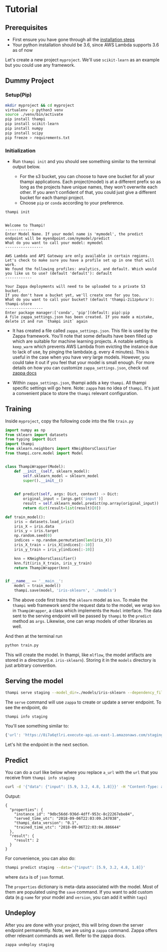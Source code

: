 # Tutorial

## Prerequisites
* First ensure you have gone through all the [installation steps](installation.md)
* Your python installation should be 3.6, since AWS Lambda supports 3.6 as of now

Let's create a new project `myproject`. We'll use `scikit-learn` as an example but you could use any framework.

## Dummy Project
### Setup(Pip)

```sh
mkdir myproject && cd myproject
virtualenv -p python3 venv
source ./venv/bin/activate
pip install thampi
pip install scikit-learn
pip install numpy
pip install scipy
pip freeze > requirements.txt
```


### Initialization
* Run `thampi init` and you should see something similar to the terminal output below. 

    *  For the s3 bucket, you can choose to have one bucket for all your thampi applications. Each project(model) is at a different prefix so as long as the projects have unique names, they won't overwrite each other. If you aren't confident of that, you could just give a different bucket for each thampi project.
    * Choose `pip` or `conda` according to your preference.

```sh
thampi init
```
```console

Welcome to Thampi!
-------------
Enter Model Name. If your model name is 'mymodel', the predict endpoint will be myendpoint.com/mymodel/predict
What do you want to call your model: mymodel
-----------------

AWS Lambda and API Gateway are only available in certain regions. Let's check to make sure you have a profile set up in one that will work.
We found the following profiles: analytics, and default. Which would you like us to use? (default 'default'): default
------------

Your Zappa deployments will need to be uploaded to a private S3 bucket.
If you don't have a bucket yet, we'll create one for you too.
What do you want to call your bucket? (default 'thampi-2i1zp4ura'): thampi-store
-----------------
Enter package manager:['conda', 'pip'](default: pip):pip
A file zappa_settings.json has been created. If you made a mistake, delete it and run `thampi init` again

```

* It has created a file called `zappa_settings.json`. This file is used by the Zappa framework. You'll note that some defaults have been filled up which are suitable for machine learning projects. A notable setting is `keep_warm` which prevents AWS Lambda from evicting the instance due to lack of use, by pinging the lambda(e.g. every 4 minutes). This is useful in the case when you have very large models. However, you could take it out if you feel that your model is small enough. For more details on how you can customize `zappa_settings.json`, check out [zappa docs](https://github.com/Miserlou/Zappa#advanced-settings)

* Within `zappa_settings.json`, thampi adds a key `thampi`. All thampi specific settings will go here. Note: `zappa` has no idea of `thampi`. It's just a convenient place to store the `thampi` relevant configuration.

## Training
Inside `myproject`, copy the following code into the file `train.py`

```python
import numpy as np
from sklearn import datasets
from typing import Dict
import thampi
from sklearn.neighbors import KNeighborsClassifier
from thampi.core.model import Model


class ThampiWrapper(Model):
    def __init__(self, sklearn_model):
        self.sklearn_model = sklearn_model
        super().__init__()

    
    def predict(self, args: Dict, context) -> Dict:
        original_input = [args.get('input')]
        result = self.sklearn_model.predict(np.array(original_input))
        return dict(result=list(result)[0])

def train_model():
    iris = datasets.load_iris()
    iris_X = iris.data
    iris_y = iris.target
    np.random.seed(0)
    indices = np.random.permutation(len(iris_X))
    iris_X_train = iris_X[indices[:-10]]
    iris_y_train = iris_y[indices[:-10]]

    knn = KNeighborsClassifier()
    knn.fit(iris_X_train, iris_y_train)
    return ThampiWrapper(knn)


if __name__ == '__main__':
    model = train_model()
    thampi.save(model, 'iris-sklearn', './models')


```

* The above code first trains the `sklearn` model as `knn`. To make the `thampi` web framework send the request data to the model, we wrap `knn` in `ThampiWrapper`, a class which implements the `Model` interface. The data sent to the serving endpoint will be passed by `thampi` to the `predict` method as `args`. Likewise, one can wrap models of other libraries as well.


And then at the terminal run
```sh
python train.py
```

This will create the model. In thampi, like `mlflow`, the model artifacts are stored in a directory(i.e. `iris-sklearn`). Storing it in the `models` directory is just arbitrary convention.


## Serving the model

```sh
thampi serve staging --model_dir=./models/iris-sklearn --dependency_file=./requirements.txt
```
The `serve` command will use `zappa` to create or update a server endpoint. To see the endpoint,
do
```sh
thampi info staging
```

You'll see something similar to:
```sh
{'url': 'https://8i7a6qtlri.execute-api.us-east-1.amazonaws.com/staging/mymodel/predict'}
```
Let's hit the endpoint in the next section.

## Predict
You can do a curl like below where you replace `a_url` with the `url` that you receive from `thampi info staging` 
```sh
curl -d '{"data": {"input": [5.9, 3.2, 4.8, 1.8]}}' -H "Content-Type: application/json" -X POST a_url
```

Output:
```console
{
  "properties": {
    "instance_id": "9dbc56dd-936d-4dff-953c-8c22267ebe84",
    "served_time_utc": "2018-09-06T22:03:09.247038",
    "thampi_data_version": "0.1",
    "trained_time_utc": "2018-09-06T22:03:04.886644"
  },
  "result": {
    "result": 2
  }
}

```

For convenience, you can also do:
```sh
thampi predict staging --data='{"input": [5.9, 3.2, 4.8, 1.8]}'
```
where `data` is of `json` format.

The `properties` dictionary is meta-data associated with the model. Most of them are populated using the `save` command. If you want to add custom data (e.g `name` for your model and `version`, you can add it within `tags`)

## Undeploy
After you are done with your project, this will bring down the server endpoint permanently. Note, we are using a `zappa` command. Zappa offers other relevant commands as well. Refer to the zappa docs. 

```sh
zappa undeploy staging
```